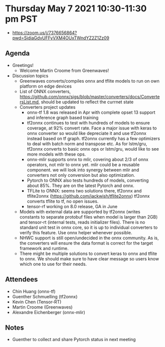 <!--- SPDX-License-Identifier: Apache-2.0 -->

# Thursday May 7 2021 10:30-11:30 pm PST
* https://zoom.us/j/7376656864?pwd=SjdiaGdvUFFyVXM4OUxTWndYZ2Z1Zz09

## Agenda
* Greetings!
    * Welcome Martin Croome from Greenwaves!
* Discussion topics
    * Greenwaves converts/compiles onnx and tflite models to run on own platform on edge devices
    * List of ONNX converters, https://github.com/onnx/sigs/blob/master/converters/docs/ConvertersList.md, should be updated to reflect the currnet state
    * Converters project updates
      * onnx-tf 1.8 was released in Apr with complete opset 13 support and inference graph based training
      * tf2onnx continues to test with hundreds of models to ensure coverage, at 92% convert rate. Face a major issue with keras to onnx converter so would like depreciate it and use tf2onnx instead based on tf graph. tf2onnx currently has a few optimizers to deal with batch norm and transpose etc. As for lstm/gru, tf2onnx converts to basic onnx ops or lstm/gru, would like to see more models with these ops.
      * onnx-mlir supports onnx to mlir, covering about 2/3 of onnx operators, not mlir to onnx yet. mlir could be a reusable component. we will look into synergy between mlir and converters not only conversion but also optimization.
      * Pytorch to ONNX also tests hundreds of models, converting about 85%. They are on the latest Pytorch and onnx.
      * TFLite to ONNX: seems two solutions there, tf2onnx and tflite2onnx (https://github.com/jackwish/tflite2onnx) tf2onnx converts tflite to tf, no open issues.
      * tensor-rf working on 8.0 release, GA in June
    * Models with external data are supported by tf2onnx (writes constants to separate protobuf files when model is larger than 2GB) and tensor-rt (internal tests, reads initializer files). There is no standard unit test in onnx core, so it is up to individual converters to verify this feature. Use onnx helper whenever possible.
    * NHWC support is still open/undecided in the onnx community. As is, the converters will ensure the data format is correct for the target framework and runtime.
    * There might be multiple solutions to convert keras to onnx and tflite to onnx. We should make sure to have clear message so users know which one to use for their needs.

## Attendees
* Chin Huang (onnx-tf)
* Guenther Schmuelling (tf2onnx)
* Kevin Chen (Tensor-RT)
* Martin Croome (Greenwaves)
* Alexandre Eichenberger (onnx-mlir)

## Notes
* Guenther to collect and share Pytorch status in next meeting
